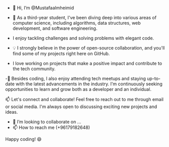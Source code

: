 - 👋 Hi, I’m @Mustafaalmheimid
- 🌱  As a third-year student, I've been diving deep into various areas of computer science, including algorithms, data structures, web development, and software engineering.
-  I enjoy tackling challenges and solving problems with elegant code.

-  💡 I strongly believe in the power of open-source collaboration, and you'll find some of my projects right here on GitHub.
-   I love working on projects that make a positive impact and contribute to the tech community.

-🚀 Besides coding, I also enjoy attending tech meetups and staying up-to-date with the latest advancements in the industry. 
   I'm continuously seeking opportunities to learn and grow both as a developer and an individual.

📫 Let's connect and collaborate! Feel free to reach out to me through email or social media. I'm always open to discussing exciting new projects and ideas.

- 💞️ I’m looking to collaborate on ...
- 📫 How to reach me (+96179182648)

Happy coding! 😄
<!---
Mustafaalmheimid/Mustafaalmheimid is a ✨ special ✨ repository because its `README.md` (this file) appears on your GitHub profile.
You can click the Preview link to take a look at your changes.
--->

